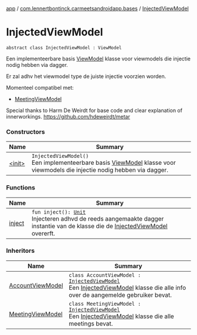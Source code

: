 [app](../../index.md) / [com.lennertbontinck.carmeetsandroidapp.bases](../index.md) / [InjectedViewModel](./index.md)

# InjectedViewModel

`abstract class InjectedViewModel : ViewModel`

Een implementeerbare basis [ViewModel](#) klasse voor viewmodels die injectie nodig hebben via dagger.

Er zal adhv het viewmodel type de juiste injectie voorzien worden.

Momenteel compatibel met:

* [MeetingViewModel](../../com.lennertbontinck.carmeetsandroidapp.viewmodels/-meeting-view-model/index.md)

Special thanks to Harm De Weirdt for base code and clear explanation of innerworkings.
https://github.com/hdeweirdt/metar

### Constructors

| Name | Summary |
|---|---|
| [&lt;init&gt;](-init-.md) | `InjectedViewModel()`<br>Een implementeerbare basis [ViewModel](#) klasse voor viewmodels die injectie nodig hebben via dagger. |

### Functions

| Name | Summary |
|---|---|
| [inject](inject.md) | `fun inject(): `[`Unit`](https://kotlinlang.org/api/latest/jvm/stdlib/kotlin/-unit/index.html)<br>Injecteren adhvd de reeds aangemaakte dagger instantie van de klasse die de [InjectedViewModel](./index.md) overerft. |

### Inheritors

| Name | Summary |
|---|---|
| [AccountViewModel](../../com.lennertbontinck.carmeetsandroidapp.viewmodels/-account-view-model/index.md) | `class AccountViewModel : `[`InjectedViewModel`](./index.md)<br>Een [InjectedViewModel](./index.md) klasse die alle info over de aangemelde gebruiker bevat. |
| [MeetingViewModel](../../com.lennertbontinck.carmeetsandroidapp.viewmodels/-meeting-view-model/index.md) | `class MeetingViewModel : `[`InjectedViewModel`](./index.md)<br>Een [InjectedViewModel](./index.md) klasse die alle meetings bevat. |
